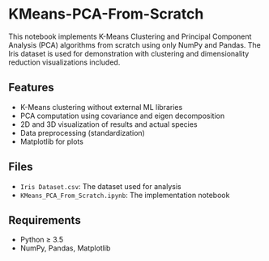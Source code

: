 # KMeans-PCA-From-Scratch

This notebook implements K-Means Clustering and Principal Component Analysis (PCA) algorithms from scratch using only NumPy and Pandas. The Iris dataset is used for demonstration with clustering and dimensionality reduction visualizations included.

## Features
- K-Means clustering without external ML libraries
- PCA computation using covariance and eigen decomposition
- 2D and 3D visualization of results and actual species
- Data preprocessing (standardization)
- Matplotlib for plots

## Files
- `Iris Dataset.csv`: The dataset used for analysis
- `KMeans_PCA_From_Scratch.ipynb`: The implementation notebook

## Requirements
- Python ≥ 3.5
- NumPy, Pandas, Matplotlib